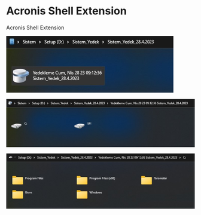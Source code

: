 # Acronis Shell Extension
Acronis Shell Extension

![sample](https://github.com/abdullah-erturk/Acronis-Shell-Extension/blob/main/1.jpg)

![sample](https://github.com/abdullah-erturk/Acronis-Shell-Extension/blob/main/2.jpg)

![sample](https://github.com/abdullah-erturk/Acronis-Shell-Extension/blob/main/3.jpg)
